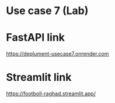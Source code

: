 # Use case 7 (Lab)
# FastAPI link
https://deplument-usecase7.onrender.com

# Streamlit link
https://footboll-raghad.streamlit.app/
